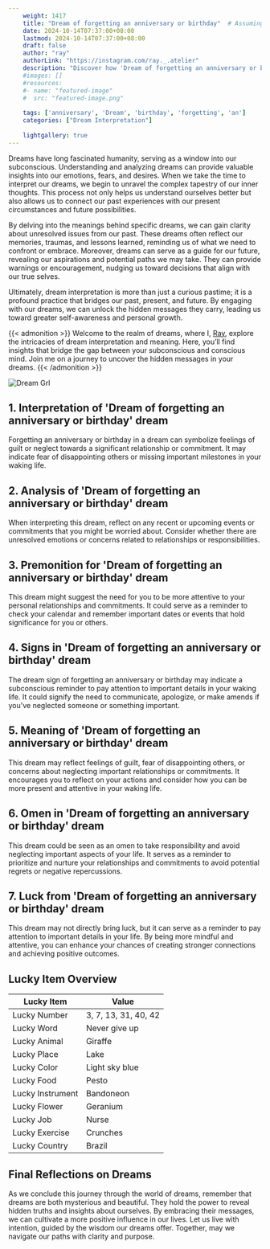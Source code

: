 ```yaml
---
    weight: 1417
    title: "Dream of forgetting an anniversary or birthday"  # Assuming 'title' column exists
    date: 2024-10-14T07:37:00+08:00
    lastmod: 2024-10-14T07:37:00+08:00
    draft: false
    author: "ray"
    authorLink: "https://instagram.com/ray._.atelier"
    description: "Discover how 'Dream of forgetting an anniversary or birthday' can interpret your future and uncover its significant meanings in your life."
    #images: []
    #resources:
    #- name: "featured-image"
    #  src: "featured-image.png"
    
    tags: ['anniversary', 'Dream', 'birthday', 'forgetting', 'an']
    categories: ["Dream Interpretation"]
    
    lightgallery: true
---
```

    
Dreams have long fascinated humanity, serving as a window into our subconscious. Understanding and analyzing dreams can provide valuable insights into our emotions, fears, and desires. When we take the time to interpret our dreams, we begin to unravel the complex tapestry of our inner thoughts. This process not only helps us understand ourselves better but also allows us to connect our past experiences with our present circumstances and future possibilities.

By delving into the meanings behind specific dreams, we can gain clarity about unresolved issues from our past. These dreams often reflect our memories, traumas, and lessons learned, reminding us of what we need to confront or embrace. Moreover, dreams can serve as a guide for our future, revealing our aspirations and potential paths we may take. They can provide warnings or encouragement, nudging us toward decisions that align with our true selves.

Ultimately, dream interpretation is more than just a curious pastime; it is a profound practice that bridges our past, present, and future. By engaging with our dreams, we can unlock the hidden messages they carry, leading us toward greater self-awareness and personal growth.

{{< admonition >}}
Welcome to the realm of dreams, where I, [Ray](https://instagram.com/ray._.atelier), explore the intricacies of dream interpretation and meaning. Here, you’ll find insights that bridge the gap between your subconscious and conscious mind. Join me on a journey to uncover the hidden messages in your dreams.
{{< /admonition >}}

![Dream Grl](https://cdn.pixabay.com/photo/2017/11/02/03/35/gothic-2910057_1280.jpg "Dream Grl")

## 1. Interpretation of 'Dream of forgetting an anniversary or birthday' dream
 Forgetting an anniversary or birthday in a dream can symbolize feelings of guilt or neglect towards a significant relationship or commitment. It may indicate fear of disappointing others or missing important milestones in your waking life.

## 2. Analysis of 'Dream of forgetting an anniversary or birthday' dream
 When interpreting this dream, reflect on any recent or upcoming events or commitments that you might be worried about. Consider whether there are unresolved emotions or concerns related to relationships or responsibilities.

## 3. Premonition for 'Dream of forgetting an anniversary or birthday' dream
 This dream might suggest the need for you to be more attentive to your personal relationships and commitments. It could serve as a reminder to check your calendar and remember important dates or events that hold significance for you or others.

## 4. Signs in 'Dream of forgetting an anniversary or birthday' dream
 The dream sign of forgetting an anniversary or birthday may indicate a subconscious reminder to pay attention to important details in your waking life. It could signify the need to communicate, apologize, or make amends if you've neglected someone or something important.

## 5. Meaning of 'Dream of forgetting an anniversary or birthday' dream
 This dream may reflect feelings of guilt, fear of disappointing others, or concerns about neglecting important relationships or commitments. It encourages you to reflect on your actions and consider how you can be more present and attentive in your waking life.

## 6. Omen in 'Dream of forgetting an anniversary or birthday' dream
 This dream could be seen as an omen to take responsibility and avoid neglecting important aspects of your life. It serves as a reminder to prioritize and nurture your relationships and commitments to avoid potential regrets or negative repercussions.

## 7. Luck from 'Dream of forgetting an anniversary or birthday' dream
 This dream may not directly bring luck, but it can serve as a reminder to pay attention to important details in your life. By being more mindful and attentive, you can enhance your chances of creating stronger connections and achieving positive outcomes.

## Lucky Item Overview
| Lucky Item          | Value              |
|---------------|--------------------|
| Lucky Number        | 3, 7, 13, 31, 40, 42  |
| Lucky Word          | Never give up |
| Lucky Animal        | Giraffe |
| Lucky Place         | Lake     |
| Lucky Color         | Light sky blue     |
| Lucky Food          | Pesto      |
| Lucky Instrument    | Bandoneon |
| Lucky Flower        | Geranium    |
| Lucky Job           | Nurse       |
| Lucky Exercise      | Crunches  |
| Lucky Country       | Brazil    |


##  Final Reflections on Dreams

As we conclude this journey through the world of dreams, remember that dreams are both mysterious and beautiful. They hold the power to reveal hidden truths and insights about ourselves. By embracing their messages, we can cultivate a more positive influence in our lives. Let us live with intention, guided by the wisdom our dreams offer. Together, may we navigate our paths with clarity and purpose.
